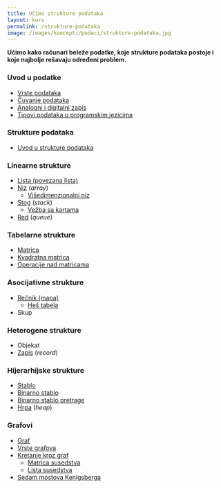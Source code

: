 ```yaml
---
title: Učimo strukture podataka
layout: kurs
permalink: /strukture-podataka
image: /images/koncepti/podaci/strukture-podataka.jpg
---
```


**Učimo kako računari beleže podatke, koje strukture podataka postoje i koje najbolje rešavaju određeni problem.**

### Uvod u podatke

<!-- - [Razlika između podatka i informacije](/razlika-podaci-informacije) -->
- [Vrste podataka](/vrste-podataka)
- [Čuvanje podataka](/cuvanje-podataka)
- [Analogni i digitalni zapis](/analogni-i-digitalni-zapis)
- [Tipovi podataka u programskim jezicima](/tipovi-podataka)

### Strukture podataka

- [Uvod u strukture podataka](/strukture-podataka-uvod)

### Linearne strukture

- [Lista (povezana lista)](/povezana-lista)
- [Niz](/nizovi) (*array*)
  - [Višedimenzionalni niz](/visedimenzionalni-nizovi)
- [Stog](/stog) (*stack*)
  - [Vežba sa kartama](/vezba-sa-kartama-stek)
- [Red](/red) (*queue*)

### Tabelarne strukture

- [Matrica](/matrice)
- [Kvadratna matrica](/kvadratna-matrica)
- [Operacije nad matricama](/operacije-nad-matricama)

### Asocijativne strukture

- [Rečnik (mapa)](/recnik)
  - [Heš tabela](/recnik)
- Skup

### Heterogene strukture

- Objekat
- [Zapis](/zapis) (*record*)

### Hijerarhijske strukture

- [Stablo](/stablo)
- [Binarno stablo](/binarno-stablo)
- [Binarno stablo pretrage](/binarno-stablo-pretrage)
- [Hrpa](/heap) (*heap*)

### Grafovi 

- [Graf](/graf)
- [Vrste grafova](/vrste-grafova)
- [Kretanje kroz graf](/kretanje-kroz-graf)
  - [Matrica susedstva](/matrica-susedstva)
  - [Lista susedstva](/lista-susedstva)
- [Sedam mostova Kenigsberga](/problem-sedam-mostova)
